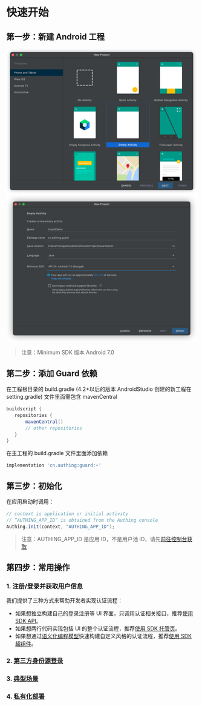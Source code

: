 # 快速开始

<LastUpdated/>

## 第一步：新建 Android 工程

<img src="./images/create_project1.png" alt="drawing" width="800"/>

<img src="./images/create_project2.png" alt="drawing" width="800"/>

> 注意：Minimum SDK 版本 Android 7.0

## 第二步：添加 Guard 依赖

在工程根目录的 build.gradle	(4.2+以后的版本 AndroidStudio 创建的新工程在 setting.gradle) 文件里面需包含 mavenCentral

 ```groovy
 buildscript {
    repositories {
        mavenCentral()
        // other repositories
    }
 }
 ```

在主工程的 build.gradle 文件里面添加依赖

```groovy
implementation 'cn.authing:guard:+'
```

## 第三步：初始化

在应用启动时调用：

```java
// context is application or initial activity
// ”AUTHING_APP_ID“ is obtained from the Authing console
Authing.init(context, "AUTHING_APP_ID");
```

> 注意：AUTHING_APP_ID 是应用 ID，不是用户池 ID，请先[前往控制台获取](https://docs.authing.cn/v2/guides/faqs/get-app-id-and-secret.html)

## 第四步：常用操作

### 1. 注册/登录并获取用户信息

我们提供了三种方式来帮助开发者实现认证流程： 

- 如果想独立构建自己的登录注册等 UI 界面，只调用认证相关接口，推荐[使用 SDK API](./apis/)。
- 如果想两行代码实现包括 UI 的整个认证流程，推荐[使用 SDK 托管页](./develop.md)。
- 如果想通过[语义化编程模型](https://github.com/Authing/guard-android/blob/master/doc/topics/design.md)快速构建自定义风格的认证流程，推荐[使用 SDK 超组件](./component/)。

### 2. [第三方身份源登录](./social/)

### 3. [典型场景](./scenario/)

### 4. [私有化部署](./onpremise.md)

